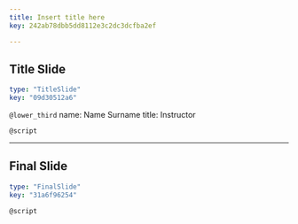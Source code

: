 ```yaml
---
title: Insert title here
key: 242ab78dbb5dd8112e3c2dc3dcfba2ef

---
```

## Title Slide

```yaml
type: "TitleSlide"
key: "09d30512a6"
```

`@lower_third`
name: Name Surname
title: Instructor


`@script`



---
## Final Slide

```yaml
type: "FinalSlide"
key: "31a6f96254"
```

`@script`


